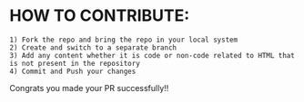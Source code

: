 # HOW TO CONTRIBUTE:

```
1) Fork the repo and bring the repo in your local system
2) Create and switch to a separate branch
3) Add any content whether it is code or non-code related to HTML that is not present in the repository
4) Commit and Push your changes
```
Congrats you made your PR successfully!!
